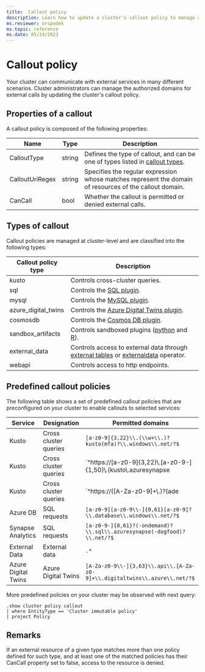 ```yaml
---
title:  Callout policy
description: Learn how to update a cluster's callout policy to manage authorized domains for external calls.
ms.reviewer: orspodek
ms.topic: reference
ms.date: 05/24/2023
---
```

# Callout policy

Your cluster can communicate with external services in many different scenarios.
Cluster administrators can manage the authorized domains for external calls by updating the cluster's callout policy.

## Properties of a callout

A callout policy is composed of the following properties:

| Name            | Type   | Description                                                                                             |
|-----------------|--------|---------------------------------------------------------------------------------------------------------|
| CalloutType     | string | Defines the type of callout, and can be one of types listed in [callout types](#types-of-callout).      |
| CalloutUriRegex | string | Specifies the regular expression whose matches represent the domain of resources of the callout domain. |
| CanCall         | bool   | Whether the callout is permitted or denied external calls.                                              |

## Types of callout

Callout policies are managed at cluster-level and are classified into the following types:

| Callout policy type | Description                                                                                                                                                           |
|---------------------|-----------------------------------------------------------------------------------------------------------------------------------------------------------------------|
| kusto               | Controls cross-cluster queries.                                                                                                                   |
| sql                 | Controls the [SQL plugin](../query/sqlrequestplugin.md).                                                                                                              |
| mysql               | Controls the [MySQL plugin](../query/mysql-request-plugin.md).                                                                                                         |
| azure_digital_twins | Controls the [Azure Digital Twins plugin](../query/azure-digital-twins-query-request-plugin.md).                                                                      |
| cosmosdb            | Controls the [Cosmos DB plugin](../query/cosmosdb-plugin.md).                                                                                                         |
| sandbox_artifacts   | Controls sandboxed plugins ([python](../query/pythonplugin.md) and [R](../query/rplugin.md)).                                                                         |
| external_data       | Controls access to external data through [external tables](../query/schema-entities/external-tables.md) or [externaldata](../query/externaldata-operator.md) operator. |
| webapi              | Controls access to http endpoints.                                                                                                                                    |

## Predefined callout policies

The following table shows a set of predefined callout policies that are preconfigured on your cluster to enable callouts to selected services:

| Service             | Designation           | Permitted domains                                                                                                         |
|---------------------|-----------------------|---------------------------------------------------------------------------------------------------------------------------|
| Kusto               | Cross cluster queries | `[a-z0-9]{3,22}\\.(\\w+\\.)?kusto(mfa)?\\.windows\\.net/?$`                                                               |
| Kusto               | Cross cluster queries | `^https://[a-z0-9]{3,22}\\.[a-z0-9-]{1,50}\\.(kusto\\.azuresynapse|kustodev\\.azuresynapse-dogfood)\\.net/?$`             |
| Kusto               | Cross cluster queries | `^https://([A-Za-z0-9]+\\.)?(ade|adx)\\.(int\\.|aimon\\.)?(applicationinsights|loganalytics|monitor)\\.(io|azure\\.com)/` |
| Azure DB            | SQL requests          | `[a-z0-9][a-z0-9\\-]{0,61}[a-z0-9]?\\.database\\.windows\\.net/?$`                                                        |
| Synapse Analytics   | SQL requests          | `[a-z0-9-]{0,61}?(-ondemand)?\\.sql\\.azuresynapse(-dogfood)?\\.net/?$`                                                   |
| External Data       | External data         | `.*`                                                                                                                      |
| Azure Digital Twins | Azure Digital Twins   | `[A-Za-z0-9\\-]{3,63}\\.api\\.[A-Za-z0-9]+\\.digitaltwins\\.azure\\.net/?$`                                               |

More predefined policies on your cluster may be observed with next query:

```kusto
.show cluster policy callout 
| where EntityType == 'Cluster immutable policy'
| project Policy
```

## Remarks

If an external resource of a given type matches more than one policy defined for such type, and at least one of the matched policies has their CanCall property set to false, access to the resource is denied.
